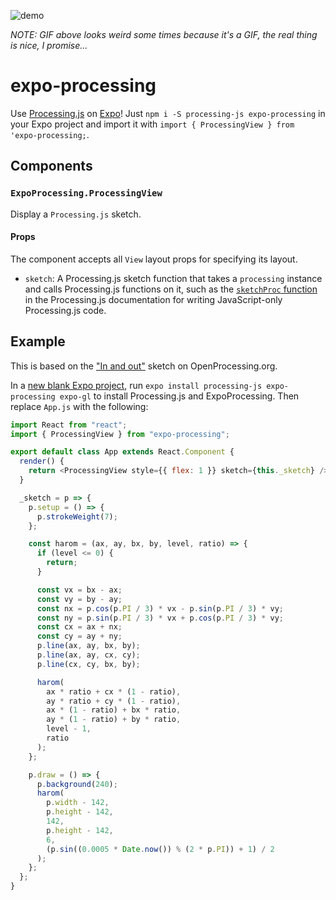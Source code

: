 ![demo](https://raw.githubusercontent.com/expo/expo-processing/master/demo.gif "demo")

*NOTE: GIF above looks weird some times because it's a GIF, the real thing is nice, I promise...*

# expo-processing

Use [Processing.js](http://processingjs.org) on [Expo](https://expo.io)! Just
`npm i -S processing-js expo-processing` in your Expo project and import it with
`import { ProcessingView } from 'expo-processing;`.

## Components

### `ExpoProcessing.ProcessingView`

Display a `Processing.js` sketch.

#### Props

The component accepts all `View` layout props for specifying its layout.

- `sketch`: A Processing.js sketch function that takes a `processing` instance
  and calls Processing.js functions on it, such as the [`sketchProc` function](http://processingjs.org/articles/jsQuickStart.html#javascriptonlyprocessingcode) in
  the Processing.js documentation for writing JavaScript-only Processing.js
  code.

## Example

This is based on
the ["In and out"](https://www.openprocessing.org/sketch/434617) sketch on
OpenProcessing.org.

In
a
[new blank Expo project](https://docs.expo.io/versions/latest/get-started/installation/),
run `expo install processing-js expo-processing expo-gl` to install Processing.js and ExpoProcessing. Then replace
`App.js` with the following:

```js
import React from "react";
import { ProcessingView } from "expo-processing";

export default class App extends React.Component {
  render() {
    return <ProcessingView style={{ flex: 1 }} sketch={this._sketch} />;
  }

  _sketch = p => {
    p.setup = () => {
      p.strokeWeight(7);
    };

    const harom = (ax, ay, bx, by, level, ratio) => {
      if (level <= 0) {
        return;
      }

      const vx = bx - ax;
      const vy = by - ay;
      const nx = p.cos(p.PI / 3) * vx - p.sin(p.PI / 3) * vy;
      const ny = p.sin(p.PI / 3) * vx + p.cos(p.PI / 3) * vy;
      const cx = ax + nx;
      const cy = ay + ny;
      p.line(ax, ay, bx, by);
      p.line(ax, ay, cx, cy);
      p.line(cx, cy, bx, by);

      harom(
        ax * ratio + cx * (1 - ratio),
        ay * ratio + cy * (1 - ratio),
        ax * (1 - ratio) + bx * ratio,
        ay * (1 - ratio) + by * ratio,
        level - 1,
        ratio
      );
    };

    p.draw = () => {
      p.background(240);
      harom(
        p.width - 142,
        p.height - 142,
        142,
        p.height - 142,
        6,
        (p.sin((0.0005 * Date.now()) % (2 * p.PI)) + 1) / 2
      );
    };
  };
}
````
